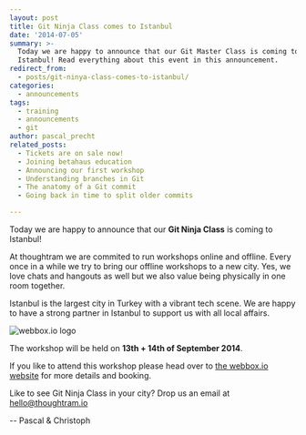 ```yaml
---
layout: post
title: Git Ninja Class comes to Istanbul
date: '2014-07-05'
summary: >-
  Today we are happy to announce that our Git Master Class is coming to
  Istanbul! Read everything about this event in this announcement.
redirect_from:
  - posts/git-ninya-class-comes-to-istanbul/
categories:
  - announcements
tags:
  - training
  - announcements
  - git
author: pascal_precht
related_posts:
  - Tickets are on sale now!
  - Joining betahaus education
  - Announcing our first workshop
  - Understanding branches in Git
  - The anatomy of a Git commit
  - Going back in time to split older commits

---
```


Today we are happy to announce that our **Git Ninja Class** is coming to Istanbul!

At thoughtram we are commited to run workshops online and offline. Every once in a while we try to bring our offline workshops to a new city. Yes, we love chats and hangouts as well but we also value being physically in one room together. 

Istanbul is the largest city in Turkey with a vibrant tech scene. We are happy to have a strong partner in Istanbul to support us with all local affairs.

<img alt="webbox.io logo" style="max-width: 250px;" src="http://webbox.io/images/logo/logo-250px.png">

The workshop will be held on **13th + 14th of September 2014**.

If you like to attend this workshop please head over to [the webbox.io website](http://webbox.io/workshops/git-ninja/) for more details and booking.

Like to see Git Ninja Class in your city? Drop us an email at hello@thoughtram.io

-- Pascal & Christoph
